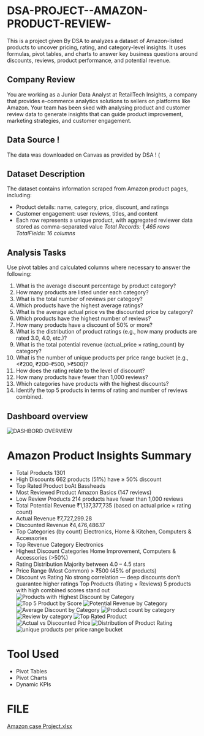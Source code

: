 # DSA-PROJECT--AMAZON-PRODUCT-REVIEW-
This is a project given By DSA to analyzes a dataset of Amazon-listed products to uncover pricing, rating, and category-level insights. It uses formulas, pivot tables, and charts to answer key business questions around discounts, reviews, product performance, and potential revenue.
## Company Review 
You are working as a Junior Data Analyst at RetailTech Insights, a company that provides  e-commerce analytics solutions to sellers on platforms like Amazon. Your team has been sked with analysing product and customer review data to generate insights that can guide product improvement, marketing strategies, and customer engagement. 
## Data Source !
The data was downloaded on Canvas as provided by DSA ! (
## Dataset Description 
The dataset contains information scraped from Amazon product pages, including: 
- Product details: name, category, price, discount, and ratings 
- Customer engagement: user reviews, titles, and content
- Each row represents a unique product, with aggregated reviewer data stored as comma-separated value
  *Total Records: 1,465 rows*     
*TotalFields: 16 columns*
## Analysis Tasks 
Use pivot tables and calculated columns where necessary to answer the following: 
1. What is the average discount percentage by product category? 
2. How many products are listed under each category? 
3. What is the total number of reviews per category?  
4. Which products have the highest average ratings? 
5. What is the average actual price vs the discounted price by category? 
6. Which products have the highest number of reviews? 
7. How many products have a discount of 50% or more? 
8. What is the distribution of product ratings (e.g., how many products are rated 3.0, 
4.0, etc.)? 
9. What is the total potential revenue (actual_price × rating_count) by category? 
10. What is the number of unique products per price range bucket (e.g., <₹200, 
₹200–₹500, >₹500)?
11. How does the rating relate to the level of discount? 
12. How many products have fewer than 1,000 reviews? 
13. Which categories have products with the highest discounts? 
14. Identify the top 5 products in terms of rating and number of reviews combined. 
## Dashboard overview 
![DASHBORD OVERVIEW](https://github.com/user-attachments/assets/dbf0c6eb-cf66-4ee1-9c61-2e128efc936f)
# Amazon Product Insights Summary
- Total Products	1301
- High Discounts	662 products (51%) have ≥ 50% discount
- Top Rated Product	boAt Bassheads
- Most Reviewed Product	Amazon Basics (147 reviews)
- Low Review Products	214 products have fewer than 1,000 reviews
- Total Potential Revenue	₹1,137,377,735 (based on actual price × rating count)
- Actual Revenue	₹7,727,299.28
- Discounted Revenue	₹4,476,486.17
- Top Categories (by count)	Electronics, Home & Kitchen, Computers & Accessories
- Top Revenue Category	Electronics
- Highest Discount Categories	Home Improvement, Computers & Accessories (>50%)
- Rating Distribution	Majority between 4.0 – 4.5 stars
- Price Range (Most Common)	> ₹500 (45% of products)
- Discount vs Rating	No strong correlation — deep discounts don’t guarantee higher ratings
Top Products (Rating × Reviews)	5 products with high combined scores stand out
![Products with Highest Discount by Category](https://github.com/user-attachments/assets/8f5a8129-997a-4e73-8401-38bcb957ef5b)
![Top 5 Product by Score](https://github.com/user-attachments/assets/0c8bf6d8-6e17-4509-90d1-cff6b215fa03)
![Potential Revenue by Category](https://github.com/user-attachments/assets/ab687e77-5808-40b5-bed2-da4a22581aa1)
![Average Discount by Category](https://github.com/user-attachments/assets/fcf36587-cdc6-4964-b7ce-08418b32736a)
![Product count by category](https://github.com/user-attachments/assets/384cf5a9-2aeb-4dea-8883-c255934e2143)
![Review by category](https://github.com/user-attachments/assets/d03a46e7-430d-4d9b-ad8d-abdfaad48884)
![Top Rated Product](https://github.com/user-attachments/assets/d0191a10-a609-47c7-a0e4-bc5a29abde78)
![Actual vs Discounted Price](https://github.com/user-attachments/assets/78639d71-54e9-4256-8b50-0b9daeb40168)
![Distribution of Product Rating](https://github.com/user-attachments/assets/4d01278a-9f47-437a-97b2-7bccd6c2609a)
![unique products per price range bucket](https://github.com/user-attachments/assets/b21daef0-51d3-4547-8094-8f8609314e2e)
# Tool Used
- Pivot Tables
- Pivot Charts
- Dynamic KPIs
# FILE
[Amazon case Project.xlsx](https://github.com/user-attachments/files/21089542/Amazon.case.Project.xlsx)
